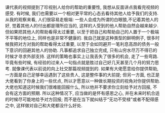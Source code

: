 课代表的视频提到了珍视别人给你的帮助的重要性, 我想从反面讲点我看完视频的感受. 有时候, 我们也需要以一个相对更平常的心态去看待其他人给予我们的支持.
从我的观察来看, 人们很容易走极端: 一些人会成为所谓的白眼狼,不记着其他人的好, 觉着其他人的付出都是理所应当的, 这样的人受到的他人帮助自然会越来越少. 但如果把其他人的帮助看得太过重要, 以至于把自己和帮助自己的人置于一个极端不平等的地位上, 同样也是非常不健康的.
我自己就是这种类型的鲜明例子, 很多时候我把对方对我的帮助看得太过重要, 以至于会如同避开一笔利息高昂的债务一般下意识的回避其他人的协助. 凡事都追求自己独立完成, 只有山穷水尽万不得已的时候才寻求外部支持. 这样的策略也事实上让我丢失了很多的机会, 走了一些弯路. 毕竟有些时候, 有经验的过来人一句指点就是胜过自己好几天甚至几个月的努力思考.
就像课代表以前说的向上社交那篇视频提到的. 如果有大佬愿意给你提供帮助, 一方面是自己足够幸运遇到了这些贵人, 这是整件事的大前提; 但另一方面, 也正是大佬看到了你身上的一些优点, 所以才愿意以一种做长期投资的视角对你提供帮助. 大佬也知道这时候我们很难能回报什么, 所以他并不要求你立刻给予对方回报, 不会有这方面的预期. 所以这种情况下, 应当做的是怀有感恩之心, 并在未来时机合适的时候尽可能地给予对方回报; 而不是在当下就纠结于“无功不受禄”或者不配得感之中, 这样做对自己和大佬都没什么好处.
